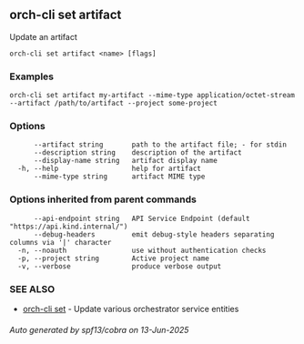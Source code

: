 ## orch-cli set artifact

Update an artifact

```
orch-cli set artifact <name> [flags]
```

### Examples

```
orch-cli set artifact my-artifact --mime-type application/octet-stream --artifact /path/to/artifact --project some-project
```

### Options

```
      --artifact string       path to the artifact file; - for stdin
      --description string    description of the artifact
      --display-name string   artifact display name
  -h, --help                  help for artifact
      --mime-type string      artifact MIME type
```

### Options inherited from parent commands

```
      --api-endpoint string   API Service Endpoint (default "https://api.kind.internal/")
      --debug-headers         emit debug-style headers separating columns via '|' character
  -n, --noauth                use without authentication checks
  -p, --project string        Active project name
  -v, --verbose               produce verbose output
```

### SEE ALSO

* [orch-cli set](orch-cli_set.md)	 - Update various orchestrator service entities

###### Auto generated by spf13/cobra on 13-Jun-2025
